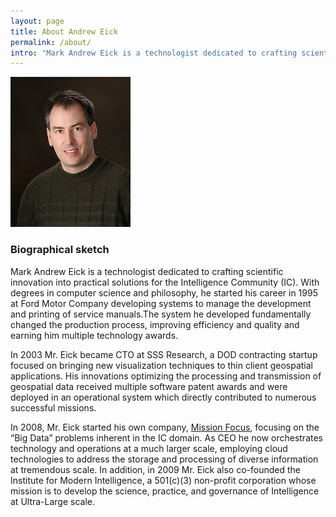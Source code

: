```yaml
---
layout: page
title: About Andrew Eick
permalink: /about/
intro: "Mark Andrew Eick is a technologist dedicated to crafting scientific innovation into practical solutions for the Intelligence Community."
---
```

![Andrew Eick's photo](/assets/images/andyeick.jpg)

### Biographical sketch

Mark Andrew Eick is a technologist dedicated to crafting scientific innovation into practical solutions for the Intelligence Community (IC). With degrees in computer science and philosophy, he started his career in 1995 at Ford Motor Company developing systems to manage the development and printing of service manuals.The system he developed fundamentally changed the production process, improving efficiency and quality and earning him multiple technology awards. 

In 2003 Mr. Eick became CTO at SSS Research, a DOD contracting startup focused on bringing new visualization techniques to thin client geospatial applications. His innovations optimizing the processing and transmission of geospatial data received multiple software patent awards and were deployed in an operational system which directly contributed to numerous successful missions.
  
In 2008, Mr. Eick started his own company, [Mission Focus](http://missionfocus.com/), focusing on the “Big Data” problems inherent in the IC domain. As CEO he now orchestrates technology and operations at a much larger scale, employing cloud technologies to address the storage and processing of diverse information at tremendous scale. In addition, in 2009 Mr. Eick also co-founded the Institute for Modern Intelligence, a 501(c)(3) non-profit corporation whose mission is to develop the science, practice, and governance of Intelligence at Ultra-Large scale.


<a href="http://twitter.com/andreweick"><i class="icon-twitter-squared"></i></a><a href="https://plus.google.com/109723980772979274704/about"><i class="icon-gplus-squared"></i></a><a href="http://github.com/andreweick"><i class="icon-github-squared"></i></a><a href="http://linkedin.com/in/andreweick"><i class="icon-linkedin-squared"></i></a>
  
